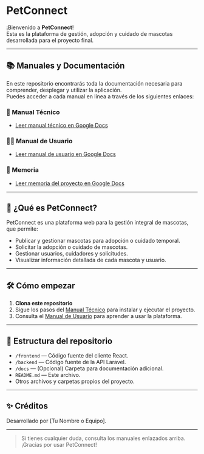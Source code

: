 # PetConnect

¡Bienvenido a **PetConnect**!  
Esta es la plataforma de gestión, adopción y cuidado de mascotas desarrollada para el proyecto final.

---

## 📚 Manuales y Documentación

En este repositorio encontrarás toda la documentación necesaria para comprender, desplegar y utilizar la aplicación.  
Puedes acceder a cada manual en línea a través de los siguientes enlaces:

### 📖 Manual Técnico

- [Leer manual técnico en Google Docs](https://docs.google.com/document/d/19n3cdv8SIki5xUVnsCqqOttQ5ahIerpMn220yzWhJK8/edit?usp=drive_link)

### 👩‍💻 Manual de Usuario

- [Leer manual de usuario en Google Docs](https://docs.google.com/document/d/1H-5wtTwli7z2WAB2-HGhLEQ2BDdumL6ydvroxZvutQI/edit?usp=drive_link)

### 📝 Memoria

- [Leer memoria del proyecto en Google Docs](https://docs.google.com/document/d/1Wvyo040fV6GMq049A2P9pXVpwLJGsTdEqXpLLo4fLLI/edit?usp=drive_link)

---

## 🚀 ¿Qué es PetConnect?

PetConnect es una plataforma web para la gestión integral de mascotas, que permite:

- Publicar y gestionar mascotas para adopción o cuidado temporal.
- Solicitar la adopción o cuidado de mascotas.
- Gestionar usuarios, cuidadores y solicitudes.
- Visualizar información detallada de cada mascota y usuario.

---

## 🛠️ Cómo empezar

1. **Clona este repositorio**
2. Sigue los pasos del [Manual Técnico](https://docs.google.com/document/d/19n3cdv8SIki5xUVnsCqqOttQ5ahIerpMn220yzWhJK8/edit?usp=drive_link) para instalar y ejecutar el proyecto.
3. Consulta el [Manual de Usuario](https://docs.google.com/document/d/1H-5wtTwli7z2WAB2-HGhLEQ2BDdumL6ydvroxZvutQI/edit?usp=drive_link) para aprender a usar la plataforma.

---

## 📂 Estructura del repositorio

- `/frontend` — Código fuente del cliente React.
- `/backend` — Código fuente de la API Laravel.
- `/docs` — (Opcional) Carpeta para documentación adicional.
- `README.md` — Este archivo.
- Otros archivos y carpetas propios del proyecto.

---

## ✨ Créditos

Desarrollado por [Tu Nombre o Equipo].

---

> Si tienes cualquier duda, consulta los manuales enlazados arriba.  
> ¡Gracias por usar PetConnect!
